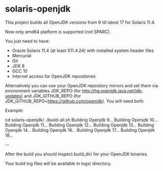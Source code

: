 # solaris-openjdk

This project builds all OpenJDK versions from 9 till latest 17 for Solaris 11.4.

Now only amd64 platform is supported (not SPARC).

You just need to have:
- Oracle Solaris 11.4 (at least S11.4.24) with installed system header files
- Mercurial
- Git
- JDK 8
- GCC 10
- Internet access for OpenJDK repositories

Alternatively you can use your OpenJDK repository mirrors and set them via
environment variables JDK_REPO (for http://hg.openjdk.java.net/jdk-updates)
and JDK_GITHUB_REPO (for JDK_GITHUB_REPO=https://github.com/openjdk).
You will need both.


Example:

cd solaris-openjdk/
./build-all.sh
Building Openjdk 9...
Building Openjdk 10...
Building Openjdk 11...
Building Openjdk 12...
Building Openjdk 13...
Building Openjdk 14...
Building Openjdk 16...
Building Openjdk 17...
Building Openjdk 18...

--

After the build you should inspect build_dir/ for your OpenJDK binaries.

Your build log files will be available in logs/ directory.
